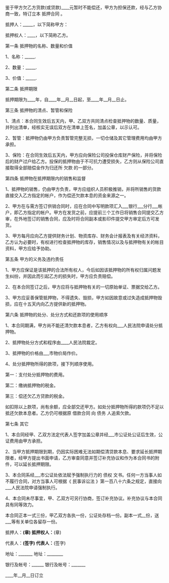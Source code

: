 
 


鉴于甲方欠乙方货款(或贷款)____元暂时不能偿还，甲方为担保还款，经与乙方协商一致，特订立本
抵押合同
。


抵押人：_____，以下简称甲方：


抵押权人：____，以下简称乙方。


第一条 抵押物的名称、数量和价值


1、名称：_____.


2、数量：_____.


3、价值：_____.


第二条 抵押期限


抵押期限为____年，自____年__月__日起，至____年__月__日止。


第三条 抵押物的清点、暂管和保险


1、清点：本合同生效后五天内，甲、乙双方共同清点检查抵押物的数量、质量，并列出清单，经核实无误后双方在清单上签名，加盖公章，以示认可。


2、暂管：抵押物仍由甲方负责暂管完整无损，一切仓储及其它管理费用均由甲方承担。


3、保险：在合同生效后五天内，甲方应向保险公司投保仓库财产保险，并将保险后的财产过户给乙方。投保的抵押物由于不可抗力遭受损失，乙方则从保险公司直接取得全部赔偿金作为归还所
欠款
的一部分。


第四条 抵押物在抵押期限内的销售和监督


1、抵押物的销售，仍由甲方负责，甲方应组织人员积极推销，并将所销售的货款直接交入乙方指定的帐户，作为偿还欠款本息的资金来源之一。


2、甲方在与需方签订供销合同时，应在合同中写明款项汇入___银行___分行___帐户，即乙方指定的帐户。甲方在发货之前，应提前三个工作日将销售合同提交乙方审，在外地签订的销售合同，应及时将合同副本或影印件提交甲方审定后方可发货。


3、甲方每月应向乙方提供财务计划、物资库存、财务会计报表及有关经济资料，乙方认为必要时，有权进行检查抵押物的库存，销售情况以及与抵押物有关的帐目资料，甲方应给予协助。


第五条 甲方的义务及违约责任


1、甲方应保证是该抵押的合法所有权人，今后如因该抵押物的所有权归属问题发生纠纷，并因此而引起乙方的损失时，甲方应负责赔偿。


2、在本合同签订之后，甲方应将与抵押物有关的一切原始单证、票据交给乙方。


3、甲方应妥善保管抵押物，不得遗失、毁损，甲方如因故意或过失造成抵押物毁损，应在十五天内向乙方提供新的抵押物。


第六条 抵押物的处分、处分方式和还款项的使用顺序


1、本合同期满，甲方尚不能还清欠款本息者，乙方有权向___人民法院申请处分抵押物。


2、抵押物处分方式和程序由____人民法院裁定。


3、抵押物的价格由___市物价局作价。


4、处分抵押物所得的款项，接下列顺序使用。


第一：支付处分抵押物的费用。


第二：缴纳抵押物的税金。


第三：偿还欠乙方贷款的税金。


如扣除以上款项，尚有余额，应全部交还甲方。如处分抵押物所得的款项仍不足以抵还欠款本息者。乙方仍可根据原
借款合同
向
债务
人追索欠款。


第七条 其它


1、本合同经甲、乙双方法定代表人签字加盖公章并经___市公证处公证后生效，公证费用由甲方承担。


2、当甲方抵押期限到期，仍因实际困难无法如期偿清贷款本息、要求延长抵押期限者，经甲方提出书面申请，乙方审查同意并签订补充协议和作为本合同书的附件，可以延长抵押期限。


3、本合同系经___市公证处依法赋予强制执行力的
债权
文书。任何一方当事人如不履行合同，对方当事人可根据《
民事诉讼法
》第一百八十六条之规定，直接向___人民法院申请强制执行。


4、本合同未尽事宜，甲、乙双方可另行协商，签订补充协议。补充协议与本合同具有同等效力。


本合同正本一式三份，甲乙双方各执一份，公证处存档一份。副本一式__份，送___等有关单位各留存一份。


抵押人：______(章) 抵押权人：______(章)


代表人：______(签字) 代表人：______(签字)


地址：_______ 地址：________


银行及帐号：______ 银行及帐号：_______


____年__月__日订立
 


 

 
 
 
 
 
  


  
 

  


  


  
 
 
 
 

